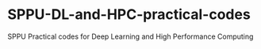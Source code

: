 # SPPU-DL-and-HPC-practical-codes
SPPU Practical codes for Deep Learning and High Performance Computing
